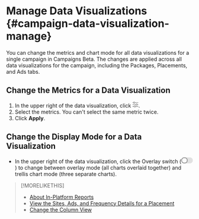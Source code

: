 # Manage Data Visualizations {#campaign-data-visualization-manage}

You can change the metrics and chart mode for all data visualizations for a single campaign in Campaigns Beta. The changes are applied across all data visualizations for the campaign, including the Packages, Placements, and Ads tabs.

## Change the Metrics for a Data Visualization

1. In the upper right of the data visualization, click ![Settings](/help/dsp/assets/settings-chart.png).
1. Select the metrics.
   You can't select the same metric twice.
1. Click **Apply**.

## Change the Display Mode for a Data Visualization

* In the upper right of the data visualization, click the Overlay switch (![Overlay switch](/help/dsp/assets/overlay.png)) to change between overlay mode (all charts overlaid together) and trellis chart mode (three separate charts).

>[!MORELIKETHIS]
>
>* [About In-Platform Reports](/help/dsp/campaign-management/reports/campaign-reports-about.md)
>* [View the Sites, Ads, and Frequency Details for a Placement](/help/dsp/campaign-management/reports/placement-details-view.md)
>* [Change the Column View](column-view-change.md)
